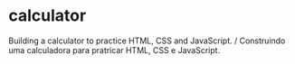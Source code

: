 # calculator
Building a calculator to practice HTML, CSS and JavaScript. / Construindo uma calculadora para pratricar HTML, CSS e JavaScript.

